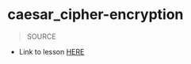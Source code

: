 # caesar_cipher-encryption

> SOURCE
- Link to lesson [HERE](https://www.theodinproject.com/lessons/ruby-caesar-cipher)
